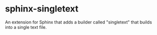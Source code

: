 sphinx-singletext
=================

An extension for Sphinx that adds a builder called "singletext" that builds into a single text file.